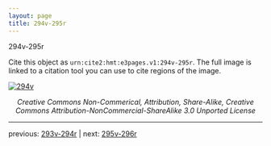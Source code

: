 ```yaml
---
layout: page
title: 294v-295r
---
```


294v-295r

Cite this object as `urn:cite2:hmt:e3pages.v1:294v-295r`.  The full image is linked to a citation tool you can use to cite regions of the image.

[![294v](http://www.homermultitext.org/iipsrv?IIIF=/project/homer/pyramidal/deepzoom/hmt/e3bifolio/v1/null.tif/full/800,/0/default.jpg)](http://www.homermultitext.org/ict2/?urn=urn:cite2:hmt:e3bifolio.v1:null) 

<p style="text-align: center; font-style: italic;">Creative Commons Non-Commerical, Attribution, Share-Alike, Creative Commons Attribution-NonCommercial-ShareAlike 3.0 Unported License</p>

---

previous: [293v-294r](../293v-294r/) | next: [295v-296r](../295v-296r/)